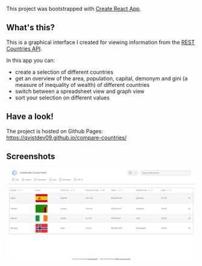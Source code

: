 This project was bootstrapped with [Create React App](https://github.com/facebook/create-react-app).

## What's this?

This is a graphical interface I created for viewing information from the [REST Countries API](https://restcountries.eu/).

In this app you can:
* create a selection of different countries
* get an overview of the area, population, capital, demonym and gini (a measure of inequality of wealth) of different countries
* switch between a spreadsheet view and graph view
* sort your selection on different values

## Have a look!

The project is hosted on Github Pages:
https://qvistdev09.github.io/compare-countries/

## Screenshots

![Screenshot of Compare Countries web app](https://raw.githubusercontent.com/qvistdev09/compare-countries/master/public/screenshot1.PNG)